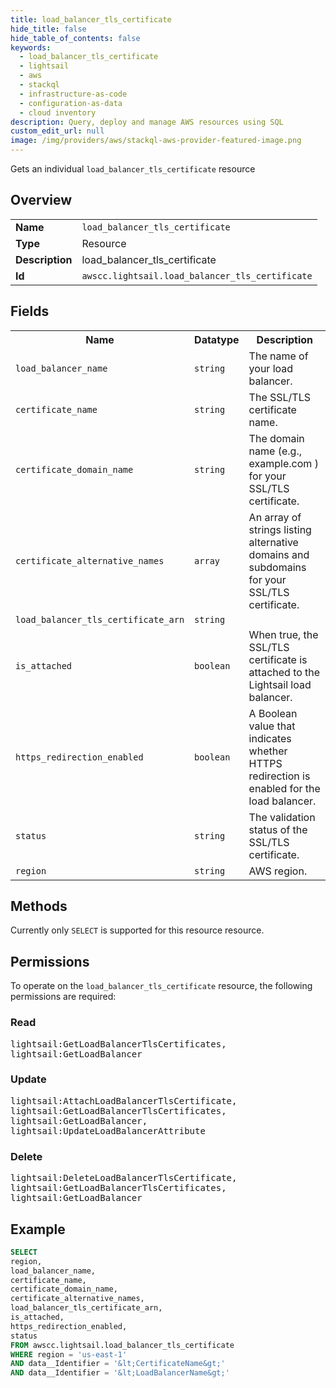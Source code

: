```yaml
---
title: load_balancer_tls_certificate
hide_title: false
hide_table_of_contents: false
keywords:
  - load_balancer_tls_certificate
  - lightsail
  - aws
  - stackql
  - infrastructure-as-code
  - configuration-as-data
  - cloud inventory
description: Query, deploy and manage AWS resources using SQL
custom_edit_url: null
image: /img/providers/aws/stackql-aws-provider-featured-image.png
---
```

Gets an individual <code>load_balancer_tls_certificate</code> resource

## Overview
<table><tbody>
<tr><td><b>Name</b></td><td><code>load_balancer_tls_certificate</code></td></tr>
<tr><td><b>Type</b></td><td>Resource</td></tr>
<tr><td><b>Description</b></td><td>load_balancer_tls_certificate</td></tr>
<tr><td><b>Id</b></td><td><code>awscc.lightsail.load_balancer_tls_certificate</code></td></tr>
</tbody></table>

## Fields
<table><tbody>
<tr><th>Name</th><th>Datatype</th><th>Description</th></tr>
<tr><td><code>load_balancer_name</code></td><td><code>string</code></td><td>The name of your load balancer.</td></tr>
<tr><td><code>certificate_name</code></td><td><code>string</code></td><td>The SSL&#x2F;TLS certificate name.</td></tr>
<tr><td><code>certificate_domain_name</code></td><td><code>string</code></td><td>The domain name (e.g., example.com ) for your SSL&#x2F;TLS certificate.</td></tr>
<tr><td><code>certificate_alternative_names</code></td><td><code>array</code></td><td>An array of strings listing alternative domains and subdomains for your SSL&#x2F;TLS certificate.</td></tr>
<tr><td><code>load_balancer_tls_certificate_arn</code></td><td><code>string</code></td><td></td></tr>
<tr><td><code>is_attached</code></td><td><code>boolean</code></td><td>When true, the SSL&#x2F;TLS certificate is attached to the Lightsail load balancer.</td></tr>
<tr><td><code>https_redirection_enabled</code></td><td><code>boolean</code></td><td>A Boolean value that indicates whether HTTPS redirection is enabled for the load balancer.</td></tr>
<tr><td><code>status</code></td><td><code>string</code></td><td>The validation status of the SSL&#x2F;TLS certificate.</td></tr>
<tr><td><code>region</code></td><td><code>string</code></td><td>AWS region.</td></tr>

</tbody></table>

## Methods
Currently only <code>SELECT</code> is supported for this resource resource.

## Permissions

To operate on the <code>load_balancer_tls_certificate</code> resource, the following permissions are required:

### Read
<pre>
lightsail:GetLoadBalancerTlsCertificates,
lightsail:GetLoadBalancer</pre>

### Update
<pre>
lightsail:AttachLoadBalancerTlsCertificate,
lightsail:GetLoadBalancerTlsCertificates,
lightsail:GetLoadBalancer,
lightsail:UpdateLoadBalancerAttribute</pre>

### Delete
<pre>
lightsail:DeleteLoadBalancerTlsCertificate,
lightsail:GetLoadBalancerTlsCertificates,
lightsail:GetLoadBalancer</pre>


## Example
```sql
SELECT
region,
load_balancer_name,
certificate_name,
certificate_domain_name,
certificate_alternative_names,
load_balancer_tls_certificate_arn,
is_attached,
https_redirection_enabled,
status
FROM awscc.lightsail.load_balancer_tls_certificate
WHERE region = 'us-east-1'
AND data__Identifier = '&lt;CertificateName&gt;'
AND data__Identifier = '&lt;LoadBalancerName&gt;'
```
